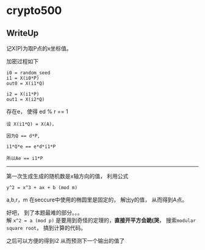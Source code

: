 crypto500
=======================



WriteUp
--------------

记X(P)为取P点的x坐标值。

加密过程如下  

```
i0 = random_seed
i1 = X(i0*P)
out0 = X(i1*Q)

i2 = X(i1*P)
out1 = X(i2*Q)
```


存在e， 使得 ed % r == 1

```
设 X(i1*Q) = X(A)，  

因为Q == d*P,

i1*Q*e == e*d*i1*P 

所以Ae == i1*P
```

-------------------------------------------------------


第一次生成生成的随机数是x轴方向的值， 利用公式  

    y^2 = x^3 + ax + b (mod m) 

a,b,r，m 在seccure中使用的椭圆里是固定的， 解出y的值， 从而得到A点。  

好吧， 到了本题最难的部分。。。  
解 `x^2 = a (mod p)`  是要用到奇怪的定理的，**直接开平方会跪(哭**， 搜索`modular square root`， 搞到计算的代码。


之后可以方便的得到i2 从而预测下一个输出的值了











